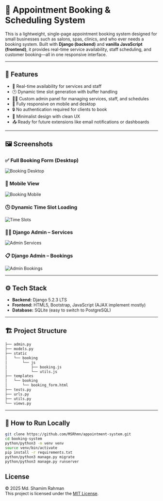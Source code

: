 # 📅 Appointment Booking & Scheduling System

This is a lightweight, single-page appointment booking system designed for small businesses such as salons, spas, clinics, and who ever needs a booking system. Built with **Django (backend)** and **vanilla JavaScript (frontend)**, it provides real-time service availability, staff scheduling, and customer booking—all in one responsive interface.

---

## 🚀 Features

- 📅 Real-time availability for services and staff
- 🕒 Dynamic time slot generation with buffer handling
- 👨‍💼 Custom admin panel for managing services, staff, and schedules
- 📱 Fully responsive on mobile and desktop
- 🔒 No authentication required for clients to book
- 🔧 Minimalist design with clean UX
- 📤 Ready for future extensions like email notifications or dashboards

---

## 🖼️ Screenshots

### ✅ Full Booking Form (Desktop)
![Booking Desktop](screenshots/booking-desktop.png)

### 📱 Mobile View
![Booking Mobile](screenshots/booking-mobile.png)

### 🕓 Dynamic Time Slot Loading
![Time Slots](screenshots/time-slots.png)

### 🧑‍💼 Django Admin – Services
![Admin Services](screenshots/admin-services.png)

### 📋 Django Admin – Bookings
![Admin Bookings](screenshots/admin-bookings.png)

---

## ⚙️ Tech Stack

- **Backend:** Django 5.2.3 LTS
- **Frontend:** HTML5, Bootstrap, JavaScript (AJAX implement mostly)
- **Database:** SQLite (easy to switch to PostgreSQL)

---

## 🏗️ Project Structure
```bash
├── admin.py
├── models.py
├── static
│   └── booking
│       └── js
│           ├── booking.js
│           └── utils.js
├── templates
│   └── booking
│       └── booking_form.html
├── tests.py
├── urls.py
├── utils.py
└── views.py
```
---

## 🧪 How to Run Locally

```bash
git clone https://github.com/MSRhmn/appointment-system.git
cd booking-system
python/python3 -m venv venv
source venv/bin/activate
pip install -r requirements.txt
python/python3 manage.py migrate
python/python3 manage.py runserver
```

## License

© 2025 Md. Shamim Rahman<br>
This project is licensed under the [MIT License](LICENSE).
